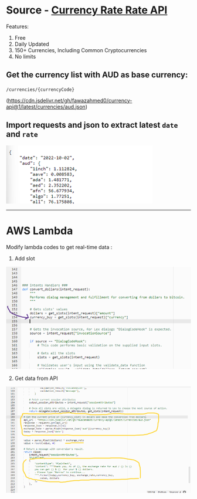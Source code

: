 # Source - [Currency Rate Rate API](https://github.com/fawazahmed0/currency-api#readme)

Features:

1. Free
2. Daily Updated
3. 150+ Currencies, Including Common Cryptocurrencies
4. No limits

## Get the currency list with AUD as base currency:

`/currencies/{currencyCode}`

(https://cdn.jsdelivr.net/gh/fawazahmed0/currency-api@1/latest/currencies/aud.json)

## Import **requests** and **json** to extract latest `date` and `rate` 

![jason_format](Images/fx_api_json.png)

---

# AWS Lambda

Modify lambda codes to get real-time data :

1. Add slot

![add slot](Images/new_slot_value.png)

2. Get data from API

![extract_value](Images/extract_value_from%20slot.png)



